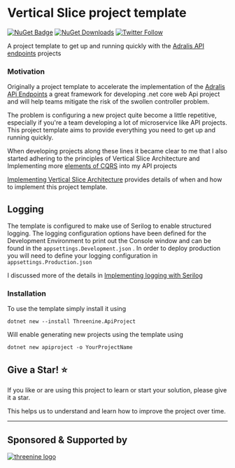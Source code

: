 # Vertical Slice project template
[![NuGet Badge](https://buildstats.info/nuget/threenine.ApiProject)](https://www.nuget.org/packages/threenine.ApiProject/) [![NuGet Downloads](http://img.shields.io/nuget/dt/threenine.ApiProject.svg?style=flat)](https://www.nuget.org/packages/threenine.ApiProject/)  [![Twitter Follow](https://img.shields.io/twitter/follow/threenine39.svg?style=social?maxAge=2592000)](https://twitter.com/threenine39)

A project template to get up and running quickly with the [Adralis API endpoints](https://github.com/ardalis/ApiEndpoints "ASP.NET Core API Endpoints") projects 

### Motivation

Originally a project template to accelerate the implementation of the [Adralis APi Endpoints](https://github.com/ardalis/ApiEndpoints "ASP.NET Core API Endpoints") a great framework for developing .net core web Api project and will help teams mitigate the risk of the swollen controller problem.

The problem is configuring a new project quite become a little repetitive, especially if you're a team developing a lot of microservice like API projects. This project template aims to provide everything you need to get up and running quickly.

When developing projects along these lines it became clear to me that I also started adhering to the principles of Vertical Slice Architecture and Implementing more [elements of CQRS](https://garywoodfine.com/what-is-cqrs/ "What is CQRS | Gary Woodfine") into my API projects

[Implementing Vertical Slice Architecture](https://garywoodfine.com/implementing-vertical-slice-architecture/ "Implementing Vertical Slice Architecture | Gary Woodfine") provides details of when and how to implement this project template.

## Logging
The template is configured to make use of Serilog to enable structured logging. The logging configuration options have been defined for the Development Environment to print out the Console window and can be found in the `appsettings.Development.json`  . In order to deploy production you will need to define your logging configuration in `appsettings.Production.json`

I discussed more of the details in [Implementing logging with Serilog](https://garywoodfine.com/implementing-logging-with-serilog/ "Implementing logging with Serilog | Gary Woodfine")



### Installation
To use the template simply install it using
```text
dotnet new --install Threenine.ApiProject
 ```
Will enable generating new projects using the template using
```
dotnet new apiproject -o YourProjectName
```
## Give a Star! :star:

If you like or are using this project to learn or start your solution, please give it a star. 

This helps us to understand and learn how to improve the project over time.



-----------------------------------------------------------------------------------
## Sponsored & Supported by 
[![threenine logo](http://static.threenine.co.uk/img/github_footer.png)](https://threenine.co.uk/)

